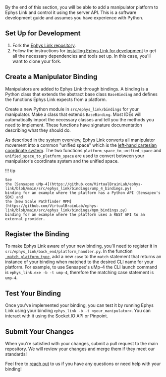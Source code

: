By the end of this section, you will be able to add a manipulator platform to Ephys Link and control it using the server
API. This is a software development guide and assumes you have experience with Python.

## Set Up for Development

1. Fork the [Ephys Link repository](https://github.com/VirtualBrainLab/ephys-link).
2. Follow the instructions for [installing Ephys Link for development](index.md/#installing-for-development) to get all
   the necessary dependencies and tools set up. In this case, you'll want to clone your fork.

## Create a Manipulator Binding

Manipulators are added to Ephys Link through bindings. A binding is a Python class that extends the abstract base class
`BaseBinding` and defines the functions Ephys Link expects from a platform.

Create a new Python module in `src/ephys_link/bindings` for your manipulator. Make a class that extends
`BaseBinding`. Most IDEs will automatically import the necessary classes and tell you the methods you need to
implement. These functions have signature documentation describing what they should do.

As described in the [system overview](../home/how_it_works.md), Ephys Link converts all manipulator movement into a
common "unified space" which is
the [left-hand cartesian coordinate system](https://www.scratchapixel.com/lessons/mathematics-physics-for-computer-graphics/geometry/coordinate-systems.html).
The two functions `platform_space_to_unified_space` and `unified_space_to_platform_space` are used to convert between
your manipulator's coordinate system and the unified space.

!!! tip

    See
    the [Sensapex uMp-4](https://github.com/VirtualBrainLab/ephys-link/blob/main/src/ephys_link/bindings/ump_4_bindings.py)
    binding for an example where the platform has a Python API (Sensapex's SDK) and
    the [New Scale Pathfinder MPM](https://github.com/VirtualBrainLab/ephys-link/blob/main/src/ephys_link/bindings/mpm_bindings.py)
    binding for an example where the platform uses a REST API to an external provider.

## Register the Binding

To make Ephys Link aware of your new binding, you'll need to register it in
`src/ephys_link/back_end/platform_handler.py`. In the function [
`_match_platform_type`](https://github.com/VirtualBrainLab/ephys-link/blob/c00be57bb552e5d0466b1cfebd0a54d555f12650/src/ephys_link/back_end/platform_handler.py#L69),
add a new `case` to the `match` statement that returns an instance of your binding when matched to the desired CLI name
for your platform. For example, to use Sensapex's uMp-4 the CLI launch command is `ephys_link.exe -b -t ump-4`,
therefore the matching case statement is `ump-4`.

## Test Your Binding

Once you've implemented your binding, you can test it by running Ephys Link using your binding
`ephys_link -b -t <your_manipulator>`. You can interact with it using the Socket.IO API or Pinpoint.

## Submit Your Changes

When you're satisfied with your changes, submit a pull request to the main repository. We will review your changes and
merge them if they meet our standards!

Feel free to [reach out](../home/contact.md) to us if you have any questions or need help with your binding!